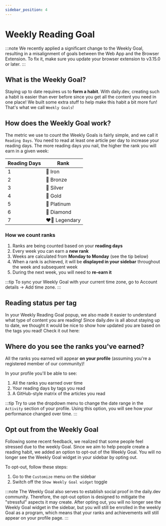 ```yaml
---
sidebar_position: 4
---
```


# Weekly Reading Goal

:::note
We recently applied a significant change to the Weekly Goal, resulting in a misalignment of goals between the Web App and the Browser Extension. To fix it, make sure you update your browser extension to v3.15.0 or later.
:::

## What is the Weekly Goal?

Staying up to date requires us to **form a habit**. With daily.dev, creating such a habit is easier than ever before since you get all the content you need in one place! We built some extra stuff to help make this habit a bit more fun! That's what we call `Weekly Goals`!

## How does the Weekly Goal work?

The metric we use to count the Weekly Goals is fairly simple, and we call it `Reading Days`. You need to read at least one article per day to increase your reading days. The more reading days you nail, the higher the rank you will earn in a given week:

| Reading Days 	| Rank      	|
|--------------	|-----------	|
| 1            	| 🖤 Iron      	|
| 2            	| 🧡 Bronze    	|
| 3            	| 🤍 Silver    	|
| 4            	| 💛 Gold      	|
| 5            	| 💙 Platinum  	|
| 6            	| 💜 Diamond   	|
| 7            	| ❤️‍🔥 Legendary 	|

### How we count ranks

1. Ranks are being counted based on your **reading days**
2. Every week you can earn a **new rank**
3. Weeks are calculated from **Monday to Monday** (see the tip below)
4. When a rank is achieved, it will be **displayed in your sidebar** throughout the week and subsequent week
5. During the next week, you will need to **re-earn it**

:::tip
To sync your Weekly Goal with your current time zone, go to Account details -> Add time zone.
:::

## Reading status per tag

In your Weekly Reading Goal popup, we also made it easier to understand what type of content you are reading! Since daily.dev is all about staying up to date, we thought it would be nice to show how updated you are based on the tags you read! Check it out here:

## Where do you see the ranks you've earned?

All the ranks you earned will appear **on your profile** (assuming you're a registered member of our community)!

In your profile you'll be able to see:
1. All the ranks you earned over time
2. Your reading days by tags you read
3. A GitHub-style matrix of the articles you read

:::tip
Try to use the dropdown menu to change the date range in the `Activity` section of your profile. Using this option, you will see how your performance changed over time.
:::

## Opt out from the Weekly Goal

Following some recent feedback, we realized that some people feel stressed due to the weekly Goal. Since we aim to help people create a reading habit, we added an option to opt-out of the Weekly Goal. You will no longer see the Weekly Goal widget in your sidebar by opting out.

To opt-out, follow these steps: 
1. Go to the `Customize` menu on the sidebar
2. Switch off the `Show Weekly Goal widget` toggle

:::note
The Weekly Goal also serves to establish social proof in the daily.dev community. Therefore, the opt-out option is designed to mitigate the "stressful" aspects it may create. After opting out, you will no longer see the Weekly Goal widget in the sidebar, but you will still be enrolled in the weekly Goal as a program, which means that your ranks and achievements will still appear on your profile page.
:::